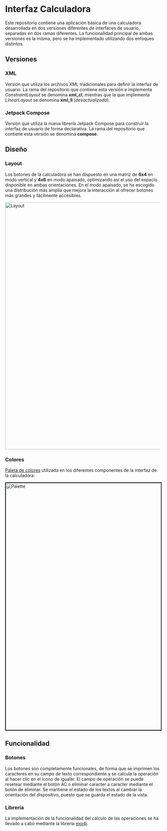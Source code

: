 # Interfaz Calculadora
Este repositorio contiene una aplicación básica de una calculadora desarrollada en dos versiones diferentes de interfaces de usuario, separadas en dos ramas diferentes. La funcionalidad principal de ambas versiones es la misma, pero se ha implementado utilizando dos enfoques distintos.

## Versiones
### XML
Versión que utiliza los archivos XML tradicionales para definir la interfaz de usuario.
La rama del repositorio que contiene esta versión e implementa *ConstraintLayout* se denomina **xml_cl**, mientras que la que implementa *LinearLayout* se denomina **xml_ll** (_desactualizada_).

### Jetpack Compose
Versión que utiliza la nueva librería Jetpack Compose para construir la interfaz de usuario de forma declarativa.
La rama del repositorio que contiene esta versión se denomina **compose**.

## Diseño
### Layout
Los botones de la calculadora se han dispuesto en una matriz de **6x4** en modo vertical y **4x6** en modo apaisado, optimizando así el uso del espacio disponible en ambas orientaciones. En el modo apaisado, se ha escogido una distribución más amplia que mejora la interacción al ofrecer botones más grandes y fácilmente accesibles.

<img src="https://github.com/user-attachments/assets/1955daa4-e12c-430d-a51c-d96527c44e9c" alt="Layout" width="800">

### Colores
[Paleta de colores](https://coolors.co/000000-021e2c-219ebc-8ecae6-fb8500-ffb703-ffffff) utilizada en los diferentes componentes de la interfaz de la calculadora: 

<img src="https://github.com/user-attachments/assets/43128fb8-bd49-47a7-affb-59727afed69e" alt="Palette" width="800" style="border: 2px solid black;">

## Funcionalidad
### Botones
Los botones son completamente funcionales, de forma que se imprimen los caracteres en su campo de texto correspondiente y se calcula la operación al hacer clic en el icono de igualar. El campo de operación se puede resetear mediante el botón AC o eliminar caracter a caracter mediante el botón de eliminar. Se mantiene el estado de los textos al cambiar la orientación del dispositivo, puesto que se guarda el estado de la vista.
### Librería 
La implementación de la funcionalidad del cálculo de las operaciones se ha llevado a cabo mediante la librería [exp4j](https://github.com/fasseg/exp4j).
